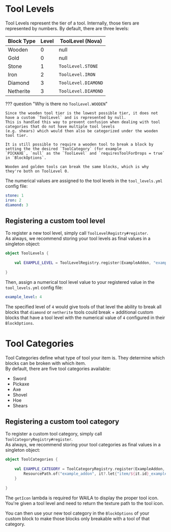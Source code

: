 # Tool Levels

Tool Levels represent the tier of a tool. Internally, those tiers are represented by numbers. By default, there are three levels:

| Block Type | Level | ToolLevel (Nova)    |
|------------|-------|---------------------|
| Wooden     | 0     | null                |
| Gold       | 0     | null                |
| Stone      | 1     | `ToolLevel.STONE`   |
| Iron       | 2     | `ToolLevel.IRON`    |
| Diamond    | 3     | `ToolLevel.DIAMOND` |
| Netherite  | 3     | `ToolLevel.DIAMOND` |

??? question "Why is there no `ToolLevel.WOODEN`"

    Since the wooden tool tier is the lowest possible tier, it does not have a custom `ToolLevel` and is represented by null.  
    This is handled this way to prevent confusion when dealing with tool categories that do not have multiple tool levels
    (e.g. shears) which would then also be categorized under the wooden tool tier.

    It is still possible to require a wooden tool to break a block by setting the the desired `ToolCategory` (for example
    `PICKAXE`, `null` as the `ToolLevel` and `requiresToolForDrops = true` in `BlockOptions`.

    Wooden and golden tools can break the same blocks, which is why they're both on ToolLevel 0.

The numerical values are assigned to the tool levels in the `tool_levels.yml` config file:

```yaml title="tool_levels.yml"
stone: 1
iron: 2
diamond: 3
```

## Registering a custom tool level

To register a new tool level, simply call `ToolLevelRegistry#register`.  
As always, we recommend storing your tool levels as final values in a singleton object:

```kotlin
object ToolLevels {
    
    val EXAMPLE_LEVEL = ToolLevelRegistry.register(ExampleAddon, "example_level")
    
}
```

Then, assign a numerical tool level value to your registered value in the `tool_levels.yml` config file:

```yml title="tool_levels.yml"
example_level: 4
```

The specified level of `4` would give tools of that level the ability to break all blocks that `diamond` or `netherite`
tools could break + additional custom blocks that have a tool level with the numerical value of `4` configured in their
`BlockOptions`.

# Tool Categories

Tool Categories define what type of tool your item is. They determine which blocks can be broken with which item.  
By default, there are five tool categories available:

* Sword
* Pickaxe
* Axe
* Shovel
* Hoe
* Shears

## Registering a custom tool category

To register a custom tool category, simply call `ToolCategoryRegistry#register`.  
As always, we recommend storing your tool categories as final values in a singleton object:

```kotlin title="ToolCategories.kt"
object ToolCategories {
    
    val EXAMPLE_CATEGORY = ToolCategoryRegistry.register(ExampleAddon, "example_category") {
        ResourcePath.of("example_addon", it?.let{"item/${it.id}_example" } ?: "item/example")
    }
    
}
```

The `getIcon` lambda is required for WAILA to display the proper tool icon. You're given a tool level and need to return
the texture path to the tool icon.

You can then use your new tool category in the `BlockOptions` of your custom block to make those blocks only breakable
with a tool of that category.